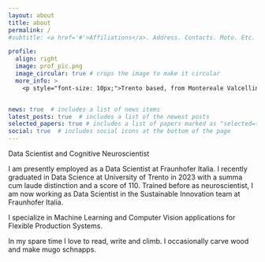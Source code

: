 ```yaml
---
layout: about
title: about
permalink: /
#subtitle: <a href='#'>Affiliations</a>. Address. Contacts. Moto. Etc.

profile:
  align: right
  image: prof_pic.png
  image_circular: true # crops the image to make it circular
  more_info: >
    <p style="font-size: 10px;">Trento based, from Montereale Valcellina, Friuli (Italy)</p>


news: true  # includes a list of news items
latest_posts: true  # includes a list of the newest posts
selected_papers: true # includes a list of papers marked as "selected={true}"
social: true  # includes social icons at the bottom of the page
---
```


Data Scientist and Cognitive Neuroscientist

I am presently employed as a Data Scientist at Fraunhofer Italia. I recently graduated in Data Science at University of Trento in 2023 with a summa cum laude distinction and a score of 110. Trained before as neuroscientist, I am now working as Data Scientist in the Sustainable Innovation team at Fraunhofer Italia.

I specialize in Machine Learning and Computer Vision applications for Flexible Production Systems.

In my spare time I love to read, write and climb. I occasionally carve wood and make mugo schnapps.


<!-- Put your address / P.O. box / other info right below your picture. You can also disable any of these elements by editing `profile` property of the YAML header of your `_pages/about.md`. Edit `_bibliography/papers.bib` and Jekyll will render your [publications page](/al-folio/publications/) automatically.

Link to your social media connections, too. This theme is set up to use [Font Awesome icons](http://fortawesome.github.io/Font-Awesome/) and [Academicons](https://jpswalsh.github.io/academicons/), like the ones below. Add your Facebook, Twitter, LinkedIn, Google Scholar, or just disable all of them. -->